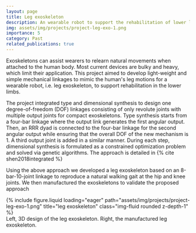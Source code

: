 ```yaml
---
layout: page
title: Leg exoskeleton
description: An wearable robot to support the rehabilitation of lower limbs.
img: assets/img/projects/project-leg-exo-1.png
importance: 5
category: Past
related_publications: true
---
```


Exoskeletons can assist wearers to relearn natural movements when attached to the human body. Most current devices are bulky and heavy, which limit their application.
This project aimed to develop light-weight and simple mechanical linkages to mimic the human's leg motions for a wearable robot, i.e. leg exoskeleton, to support rehabilitation in the lower limbs.

The project integrated type and dimensional synthesis to design one degree-of-freedom (DOF) linkages consisting of only revolute joints with multiple output joints for compact exoskeletons. Type synthesis starts from a four-bar linkage where the output link generates the first angular output. Then, an RRR dyad is connected to the four-bar linkage for the second angular output while ensuring that the overall DOF of the new mechanism is 1. A third output joint is added in a similar manner. During each step, dimensional synthesis is formulated as a constrained optimization problem and solved via genetic algorithms. The approach is detailed in {% cite shen2018integrated %}

Using the above approach we developed a leg exoskeleton based on an 8-bar-10-joint linkage to reproduce a natural walking gait at the hip and knee joints. We then manufactured the exoskeletons to validate the proposed approach

<div class="row justify-content-sm-center">
    <div class="col-sm-6 mt-3 mt-md-0">
        {% include figure.liquid loading="eager" path="assets/img/projects/project-leg-exo-1.png" title="leg exoskeleton" class="img-fluid rounded z-depth-1" %}
    </div>
</div>
<div class="caption">
    Left, 3D design of the leg exoskeleton. Right, the manufactured leg exoskeleton. 
</div>

